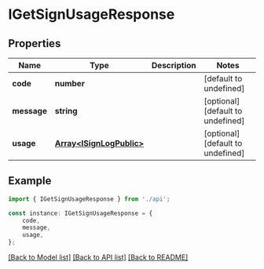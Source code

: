 # IGetSignUsageResponse


## Properties

Name | Type | Description | Notes
------------ | ------------- | ------------- | -------------
**code** | **number** |  | [default to undefined]
**message** | **string** |  | [optional] [default to undefined]
**usage** | [**Array&lt;ISignLogPublic&gt;**](ISignLogPublic.md) |  | [optional] [default to undefined]

## Example

```typescript
import { IGetSignUsageResponse } from './api';

const instance: IGetSignUsageResponse = {
    code,
    message,
    usage,
};
```

[[Back to Model list]](../README.md#documentation-for-models) [[Back to API list]](../README.md#documentation-for-api-endpoints) [[Back to README]](../README.md)
